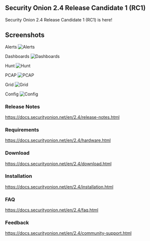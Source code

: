 ## Security Onion 2.4 Release Candidate 1 (RC1)

Security Onion 2.4 Release Candidate 1 (RC1) is here!

## Screenshots

Alerts
![Alerts](https://raw.githubusercontent.com/Security-Onion-Solutions/securityonion-docs/2.4/images/39_alerts.png)

Dashboards
![Dashboards](https://raw.githubusercontent.com/Security-Onion-Solutions/securityonion-docs/2.4/images/40_dashboards.png)

Hunt
![Hunt](https://raw.githubusercontent.com/Security-Onion-Solutions/securityonion-docs/2.4/images/41_hunt.png)

PCAP
![PCAP](https://raw.githubusercontent.com/Security-Onion-Solutions/securityonion-docs/2.4/images/42_pcap.png)

Grid
![Grid](https://raw.githubusercontent.com/Security-Onion-Solutions/securityonion-docs/2.4/images/46_grid.png)

Config
![Config](https://raw.githubusercontent.com/Security-Onion-Solutions/securityonion-docs/2.4/images/50_config.png)

### Release Notes

https://docs.securityonion.net/en/2.4/release-notes.html

### Requirements

https://docs.securityonion.net/en/2.4/hardware.html

### Download

https://docs.securityonion.net/en/2.4/download.html

### Installation

https://docs.securityonion.net/en/2.4/installation.html

### FAQ

https://docs.securityonion.net/en/2.4/faq.html

### Feedback

https://docs.securityonion.net/en/2.4/community-support.html
